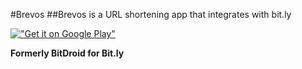 #Brevos
##Brevos is a URL shortening app that integrates with bit.ly

[!["Get it on Google Play"](http://www.android.com/images/brand/get_it_on_play_logo_large.png)](http://play.google.com/store/apps/details?id=com.thunsaker)

**Formerly BitDroid for Bit.ly**